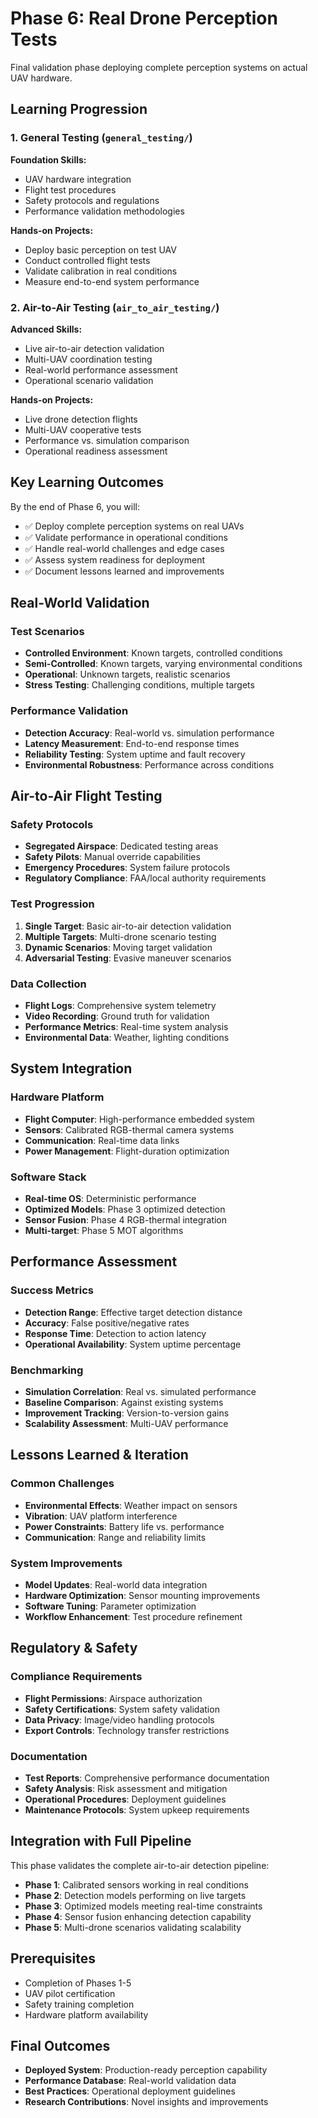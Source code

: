 # Phase 6: Real Drone Perception Tests

Final validation phase deploying complete perception systems on actual UAV hardware.

## Learning Progression

### 1. General Testing (`general_testing/`)
**Foundation Skills:**
- UAV hardware integration
- Flight test procedures
- Safety protocols and regulations
- Performance validation methodologies

**Hands-on Projects:**
- Deploy basic perception on test UAV
- Conduct controlled flight tests
- Validate calibration in real conditions
- Measure end-to-end system performance

### 2. Air-to-Air Testing (`air_to_air_testing/`)
**Advanced Skills:**
- Live air-to-air detection validation
- Multi-UAV coordination testing
- Real-world performance assessment
- Operational scenario validation

**Hands-on Projects:**
- Live drone detection flights
- Multi-UAV cooperative tests
- Performance vs. simulation comparison
- Operational readiness assessment

## Key Learning Outcomes

By the end of Phase 6, you will:
- ✅ Deploy complete perception systems on real UAVs
- ✅ Validate performance in operational conditions
- ✅ Handle real-world challenges and edge cases
- ✅ Assess system readiness for deployment
- ✅ Document lessons learned and improvements

## Real-World Validation

### Test Scenarios
- **Controlled Environment**: Known targets, controlled conditions
- **Semi-Controlled**: Known targets, varying environmental conditions
- **Operational**: Unknown targets, realistic scenarios
- **Stress Testing**: Challenging conditions, multiple targets

### Performance Validation
- **Detection Accuracy**: Real-world vs. simulation performance
- **Latency Measurement**: End-to-end response times
- **Reliability Testing**: System uptime and fault recovery
- **Environmental Robustness**: Performance across conditions

## Air-to-Air Flight Testing

### Safety Protocols
- **Segregated Airspace**: Dedicated testing areas
- **Safety Pilots**: Manual override capabilities
- **Emergency Procedures**: System failure protocols
- **Regulatory Compliance**: FAA/local authority requirements

### Test Progression
1. **Single Target**: Basic air-to-air detection validation
2. **Multiple Targets**: Multi-drone scenario testing
3. **Dynamic Scenarios**: Moving target validation
4. **Adversarial Testing**: Evasive maneuver scenarios

### Data Collection
- **Flight Logs**: Comprehensive system telemetry
- **Video Recording**: Ground truth for validation
- **Performance Metrics**: Real-time system analysis
- **Environmental Data**: Weather, lighting conditions

## System Integration

### Hardware Platform
- **Flight Computer**: High-performance embedded system
- **Sensors**: Calibrated RGB-thermal camera systems
- **Communication**: Real-time data links
- **Power Management**: Flight-duration optimization

### Software Stack
- **Real-time OS**: Deterministic performance
- **Optimized Models**: Phase 3 optimized detection
- **Sensor Fusion**: Phase 4 RGB-thermal integration
- **Multi-target**: Phase 5 MOT algorithms

## Performance Assessment

### Success Metrics
- **Detection Range**: Effective target detection distance
- **Accuracy**: False positive/negative rates
- **Response Time**: Detection to action latency
- **Operational Availability**: System uptime percentage

### Benchmarking
- **Simulation Correlation**: Real vs. simulated performance
- **Baseline Comparison**: Against existing systems
- **Improvement Tracking**: Version-to-version gains
- **Scalability Assessment**: Multi-UAV performance

## Lessons Learned & Iteration

### Common Challenges
- **Environmental Effects**: Weather impact on sensors
- **Vibration**: UAV platform interference
- **Power Constraints**: Battery life vs. performance
- **Communication**: Range and reliability limits

### System Improvements
- **Model Updates**: Real-world data integration
- **Hardware Optimization**: Sensor mounting improvements
- **Software Tuning**: Parameter optimization
- **Workflow Enhancement**: Test procedure refinement

## Regulatory & Safety

### Compliance Requirements
- **Flight Permissions**: Airspace authorization
- **Safety Certifications**: System safety validation
- **Data Privacy**: Image/video handling protocols
- **Export Controls**: Technology transfer restrictions

### Documentation
- **Test Reports**: Comprehensive performance documentation
- **Safety Analysis**: Risk assessment and mitigation
- **Operational Procedures**: Deployment guidelines
- **Maintenance Protocols**: System upkeep requirements

## Integration with Full Pipeline
This phase validates the complete air-to-air detection pipeline:
- **Phase 1**: Calibrated sensors working in real conditions
- **Phase 2**: Detection models performing on live targets
- **Phase 3**: Optimized models meeting real-time constraints
- **Phase 4**: Sensor fusion enhancing detection capability
- **Phase 5**: Multi-drone scenarios validating scalability

## Prerequisites
- Completion of Phases 1-5
- UAV pilot certification
- Safety training completion
- Hardware platform availability

## Final Outcomes
- **Deployed System**: Production-ready perception capability
- **Performance Database**: Real-world validation data
- **Best Practices**: Operational deployment guidelines
- **Research Contributions**: Novel insights and improvements